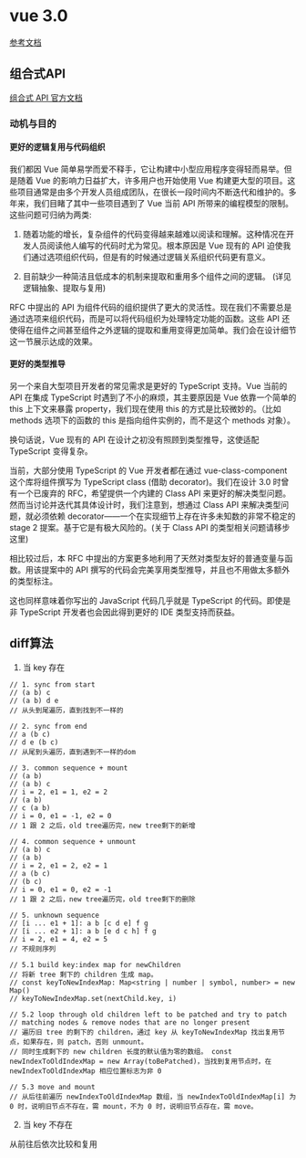 # vue 3.0
[参考文档](https://vue3js.cn/)

## 组合式API
[组合式 API 官方文档](https://vue3js.cn/vue-composition/)

### 动机与目的
#### 更好的逻辑复用与代码组织
我们都因 Vue 简单易学而爱不释手，它让构建中小型应用程序变得轻而易举。但是随着 Vue 的影响力日益扩大，许多用户也开始使用 Vue 构建更大型的项目。这些项目通常是由多个开发人员组成团队，在很长一段时间内不断迭代和维护的。多年来，我们目睹了其中一些项目遇到了 Vue 当前 API 所带来的编程模型的限制。这些问题可归纳为两类:

1. 随着功能的增长，复杂组件的代码变得越来越难以阅读和理解。这种情况在开发人员阅读他人编写的代码时尤为常见。根本原因是 Vue 现有的 API 迫使我们通过选项组织代码，但是有的时候通过逻辑关系组织代码更有意义。

2. 目前缺少一种简洁且低成本的机制来提取和重用多个组件之间的逻辑。 (详见 逻辑抽象、提取与复用)

RFC 中提出的 API 为组件代码的组织提供了更大的灵活性。现在我们不需要总是通过选项来组织代码，而是可以将代码组织为处理特定功能的函数。这些 API 还使得在组件之间甚至组件之外逻辑的提取和重用变得更加简单。我们会在设计细节这一节展示达成的效果。

#### 更好的类型推导
另一个来自大型项目开发者的常见需求是更好的 TypeScript 支持。Vue 当前的 API 在集成 TypeScript 时遇到了不小的麻烦，其主要原因是 Vue 依靠一个简单的 this 上下文来暴露 property，我们现在使用 this 的方式是比较微妙的。（比如 methods 选项下的函数的 this 是指向组件实例的，而不是这个 methods 对象）。

换句话说，Vue 现有的 API 在设计之初没有照顾到类型推导，这使适配 TypeScript 变得复杂。

当前，大部分使用 TypeScript 的 Vue 开发者都在通过 vue-class-component 这个库将组件撰写为 TypeScript class (借助 decorator)。我们在设计 3.0 时曾有一个已废弃的 RFC，希望提供一个内建的 Class API 来更好的解决类型问题。然而当讨论并迭代其具体设计时，我们注意到，想通过 Class API 来解决类型问题，就必须依赖 decorator——一个在实现细节上存在许多未知数的非常不稳定的 stage 2 提案。基于它是有极大风险的。(关于 Class API 的类型相关问题请移步这里)

相比较过后，本 RFC 中提出的方案更多地利用了天然对类型友好的普通变量与函数。用该提案中的 API 撰写的代码会完美享用类型推导，并且也不用做太多额外的类型标注。

这也同样意味着你写出的 JavaScript 代码几乎就是 TypeScript 的代码。即使是非 TypeScript 开发者也会因此得到更好的 IDE 类型支持而获益。

## diff算法
1. 当 key 存在
```
// 1. sync from start
// (a b) c
// (a b) d e
// 从头到尾遍历，直到找到不一样的

// 2. sync from end
// a (b c)
// d e (b c)
// 从尾到头遍历，直到遇到不一样的dom

// 3. common sequence + mount
// (a b)
// (a b) c
// i = 2, e1 = 1, e2 = 2
// (a b)
// c (a b)
// i = 0, e1 = -1, e2 = 0
// 1 跟 2 之后，old tree遍历完，new tree剩下的新增

// 4. common sequence + unmount
// (a b) c
// (a b)
// i = 2, e1 = 2, e2 = 1
// a (b c)
// (b c)
// i = 0, e1 = 0, e2 = -1
// 1 跟 2 之后，new tree遍历完，old tree剩下的删除

// 5. unknown sequence
// [i ... e1 + 1]: a b [c d e] f g
// [i ... e2 + 1]: a b [e d c h] f g
// i = 2, e1 = 4, e2 = 5
// 不规则序列

// 5.1 build key:index map for newChildren
// 将新 tree 剩下的 children 生成 map。
// const keyToNewIndexMap: Map<string | number | symbol, number> = new Map()
// keyToNewIndexMap.set(nextChild.key, i)

// 5.2 loop through old children left to be patched and try to patch
// matching nodes & remove nodes that are no longer present
// 遍历旧 tree 的剩下的 children，通过 key 从 keyToNewIndexMap 找出复用节点，如果存在，则 patch，否则 unmount。
// 同时生成剩下的 new children 长度的默认值为零的数组。 const newIndexToOldIndexMap = new Array(toBePatched)，当找到复用节点时，在 newIndexToOldIndexMap 相应位置标志为非 0

// 5.3 move and mount
// 从后往前遍历 newIndexToOldIndexMap 数组，当 newIndexToOldIndexMap[i] 为 0 时，说明旧节点不存在，需 mount，不为 0 时，说明旧节点存在，需 move。
```

2. 当 key 不存在

从前往后依次比较和复用
